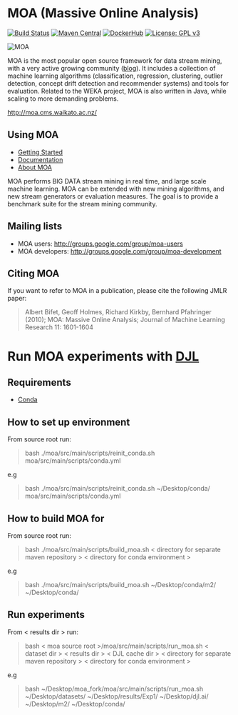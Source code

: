 # MOA (Massive Online Analysis)
[![Build Status](https://travis-ci.org/Waikato/moa.svg?branch=master)](https://travis-ci.org/Waikato/moa)
[![Maven Central](https://img.shields.io/maven-central/v/nz.ac.waikato.cms.moa/moa-pom.svg)](https://mvnrepository.com/artifact/nz.ac.waikato.cms)
[![DockerHub](https://img.shields.io/badge/docker-available-blue.svg?logo=docker)](https://hub.docker.com/r/waikato/moa)
[![License: GPL v3](https://img.shields.io/badge/License-GPLv3-blue.svg)](https://www.gnu.org/licenses/gpl-3.0)

![MOA][logo]

[logo]: http://moa.cms.waikato.ac.nz/wp-content/uploads/2014/11/LogoMOA.jpg "Logo MOA"

MOA is the most popular open source framework for data stream mining, with a very active growing community ([blog](http://moa.cms.waikato.ac.nz/blog/)). It includes a collection of machine learning algorithms (classification, regression, clustering, outlier detection, concept drift detection and recommender systems) and tools for evaluation. Related to the WEKA project, MOA is also written in Java, while scaling to more demanding problems.

http://moa.cms.waikato.ac.nz/

## Using MOA

* [Getting Started](http://moa.cms.waikato.ac.nz/getting-started/)
* [Documentation](http://moa.cms.waikato.ac.nz/documentation/)
* [About MOA](http://moa.cms.waikato.ac.nz/details/)

MOA performs BIG DATA stream mining in real time, and large scale machine learning. MOA can be extended with new mining algorithms, and new stream generators or evaluation measures. The goal is to provide a benchmark suite for the stream mining community. 

## Mailing lists
* MOA users: http://groups.google.com/group/moa-users
* MOA developers: http://groups.google.com/group/moa-development 

## Citing MOA
If you want to refer to MOA in a publication, please cite the following JMLR paper: 

> Albert Bifet, Geoff Holmes, Richard Kirkby, Bernhard Pfahringer (2010);
> MOA: Massive Online Analysis; Journal of Machine Learning Research 11: 1601-1604


# Run MOA experiments with [DJL](https://djl.ai)
## Requirements
* [Conda](https://docs.conda.io/projects/conda/en/latest/user-guide/install/index.html)
## How to set up environment
From source root run:
> bash ./moa/src/main/scripts/reinit_conda.sh <directory for conda environment> moa/src/main/scripts/conda.yml

e.g
> bash ./moa/src/main/scripts/reinit_conda.sh ~/Desktop/conda/ moa/src/main/scripts/conda.yml
## How to build MOA for
From source root run:
> bash ./moa/src/main/scripts/build_moa.sh < directory for separate maven repository > < directory for conda environment >

e.g
> bash ./moa/src/main/scripts/build_moa.sh ~/Desktop/conda/m2/ ~/Desktop/conda/
## Run experiments
From < results dir > run:
> bash < moa source root >/moa/src/main/scripts/run_moa.sh < dataset dir > < results dir > < DJL cache dir > < directory for separate maven repository > < directory for conda environment >

e.g
> bash ~/Desktop/moa_fork/moa/src/main/scripts/run_moa.sh ~/Desktop/datasets/ ~/Desktop/results/Exp1/ ~/Desktop/djl.ai/ ~/Desktop/m2/ ~/Desktop/conda/


